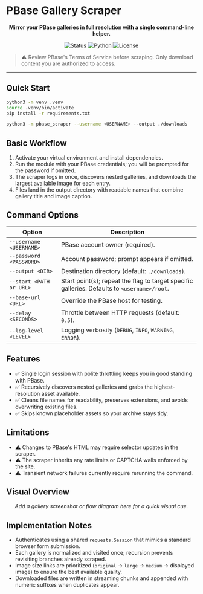 # PBase Gallery Scraper

<div align="center">
  <p><strong>Mirror your PBase galleries in full resolution with a single command-line helper.</strong></p>
  <p>
    <a href="https://img.shields.io/badge/status-stable-brightgreen"><img alt="Status" src="https://img.shields.io/badge/status-stable-brightgreen"></a>
    <a href="https://img.shields.io/badge/python-3.9%2B-blue"><img alt="Python" src="https://img.shields.io/badge/python-3.9%2B-blue"></a>
    <a href="LICENSE"><img alt="License" src="https://img.shields.io/badge/license-MIT-lightgrey"></a>
  </p>
</div>

> ⚠️ Review PBase's Terms of Service before scraping. Only download content you are authorized to access.

---

## Quick Start

```bash
python3 -m venv .venv
source .venv/bin/activate
pip install -r requirements.txt

python3 -m pbase_scraper --username <USERNAME> --output ./downloads
```

## Basic Workflow

1. Activate your virtual environment and install dependencies.
2. Run the module with your PBase credentials; you will be prompted for the password if omitted.
3. The scraper logs in once, discovers nested galleries, and downloads the largest available image for each entry.
4. Files land in the output directory with readable names that combine gallery title and image caption.

## Command Options

| Option | Description |
| --- | --- |
| `--username <USERNAME>` | PBase account owner (required). |
| `--password <PASSWORD>` | Account password; prompt appears if omitted. |
| `--output <DIR>` | Destination directory (default: `./downloads`). |
| `--start <PATH or URL>` | Start point(s); repeat the flag to target specific galleries. Defaults to `<username>/root`. |
| `--base-url <URL>` | Override the PBase host for testing. |
| `--delay <SECONDS>` | Throttle between HTTP requests (default: `0.5`). |
| `--log-level <LEVEL>` | Logging verbosity (`DEBUG`, `INFO`, `WARNING`, `ERROR`). |

## Features

- ✅ Single login session with polite throttling keeps you in good standing with PBase.
- ✅ Recursively discovers nested galleries and grabs the highest-resolution asset available.
- ✅ Cleans file names for readability, preserves extensions, and avoids overwriting existing files.
- ✅ Skips known placeholder assets so your archive stays tidy.

## Limitations

- ⚠️ Changes to PBase's HTML may require selector updates in the scraper.
- ⚠️ The scraper inherits any rate limits or CAPTCHA walls enforced by the site.
- ⚠️ Transient network failures currently require rerunning the command.

## Visual Overview

<div align="center">
  <em>Add a gallery screenshot or flow diagram here for a quick visual cue.</em>
  <!-- Example: <img src="docs/images/scraper-overview.png" alt="Scraper overview" width="600"> -->
</div>

## Implementation Notes

- Authenticates using a shared `requests.Session` that mimics a standard browser form submission.
- Each gallery is normalized and visited once; recursion prevents revisiting branches already scraped.
- Image size links are prioritized (`original` → `large` → `medium` → displayed image) to ensure the best available quality.
- Downloaded files are written in streaming chunks and appended with numeric suffixes when duplicates appear.

